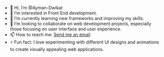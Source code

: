 - 👋 Hi, I’m @Ayman-Dwikat
- 👀 I’m interested in Front End development.
- 🌱 I’m currently learning new frameworks and improving my skills.
- 💞️ I’m looking to collaborate on web development projects, especially those focusing on user interface and user experience.
- 📫 How to reach me: [Send me an email](mailto:ayman.dwikat.2001@gmail.com)
- ⚡ Fun fact: I love experimenting with different UI designs and animations to create visually appealing web applications.
